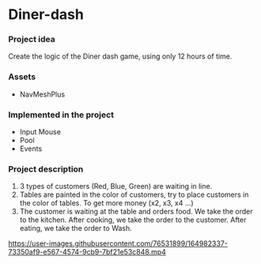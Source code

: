 # Diner-dash
### Project idea
Create the logic of the Diner dash game, using only 12 hours of time.

### Assets 
* NavMeshPlus

### Implemented in the project
* Input Mouse
* Pool
* Events

### Project description
1) 3 types of customers (Red, Blue, Green) are waiting in line.
2) Tables are painted in the color of customers, try to place customers in the color of tables. To get more money (x2, x3, x4 ...)
3) The customer is waiting at the table and orders food. We take the order to the kitchen. After cooking, we take the order to the customer. After eating, we take the order to Wash.

https://user-images.githubusercontent.com/76531899/164982337-73350af9-e567-4574-9cb9-7bf21e53c848.mp4

